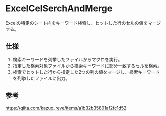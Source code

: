 # ExcelCelSerchAndMerge

Excelの特定のシート内をキーワード検索し、ヒットした行のセルの値をマージする。

## 仕様

1. 検索キーワードを列挙したファイルからマクロを実行。
2. 指定した検索対象ファイルから検索キーワードに部分一致するセルを検索。
3. 検索でヒットした行から指定した2つの列の値をマージし、検索キーワードを列挙したファイルに出力。

## 参考
https://qiita.com/kazuo_reve/items/a1b32b35801af2fc1d52
